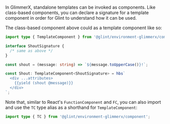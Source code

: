 In GlimmerX, standalone templates can be invoked as components. Like class-based components, you can declare a signature for a template component in order for Glint to understand how it can be used.

The class-based component above could as a template component like so:

```typescript
import type { TemplateComponent } from '@glint/environment-glimmerx/component';

interface ShoutSignature {
  /* same as above */
}

const shout = (message: string) => `${message.toUpperCase()}!`;

const Shout: TemplateComponent<ShoutSignature> = hbs`
  <div ...attributes>
    {{yield (shout @message)}}
  </div>
`;
```

Note that, similar to React's `FunctionComponent` and `FC`, you can also import and use the `TC` type alias as a shorthand for `TemplateComponent`:

```typescript
import type { TC } from '@glint/environment-glimmerx/component';
```
